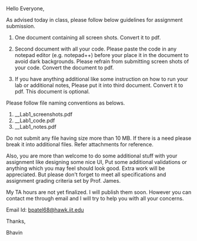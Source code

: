Hello Everyone,

As advised today in class, please follow below guidelines for assignment submission.

1. One document containing all screen shots. Convert it to pdf.

2. Second document with all your code.
Please paste the code in any notepad editor (e.g. notepad++) before your place it in the document to avoid dark backgrounds.
Please refrain from submitting screen shots of your code.
Convert the document to pdf.

3. If you have anything additional like some instruction on how to run your lab or additional notes, Please put it into third document. Convert it to pdf. This document is optional.

Please follow file naming conventions as belows.

1. <FirstNameInitial>_<FullLastName>_Lab1_screenshots.pdf
2. <FirstNameInitial>_<FullLastName>_Lab1_code.pdf
3. <FirstNameInitial>_<FullLastName>_Lab1_notes.pdf

Do not submit any file having size more than 10 MB. If there is a need please break it into additional files. Refer attachments for reference.

Also, you are more than welcome to do some additional stuff with your assignment like designing some nice UI, Put some additional validations or anything which you may feel should look good. Extra work will be appreciated. But please don't forget to meet all specifications and assignment grading criteria set by Prof. James.

My TA hours are not yet finalized. I will publish them soon. However you can contact me through email and I will try to help you with all your concerns.

Email Id: bpatel68@hawk.iit.edu

Thanks,

Bhavin

